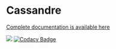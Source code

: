 # Cassandre
[Complete documentation is available here](https://trading-bot.cassandre.tech/)

![](https://github.com/cassandre-tech/cassandre-trading-bot/workflows/ci/badge.svg) [![Codacy Badge](https://api.codacy.com/project/badge/Grade/f26dc41008a64bb18dcd404b46b69fc8)](https://www.codacy.com/gh/cassandre-tech/cassandre-trading-bot?utm_source=github.com&amp;utm_medium=referral&amp;utm_content=cassandre-tech/cassandre-trading-bot&amp;utm_campaign=Badge_Grade)
